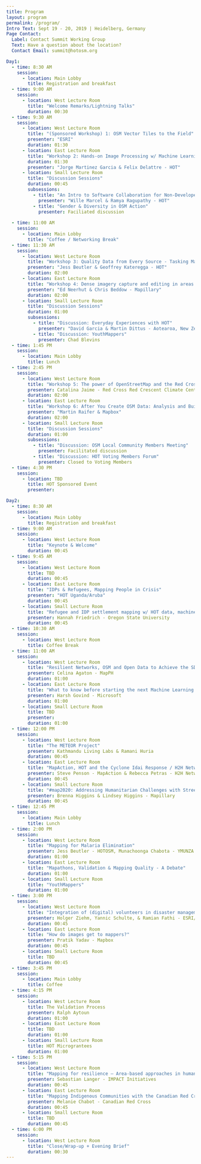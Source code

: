 ```yaml
---
title: Program
layout: program
permalink: /program/
Intro Text: Sept 19 - 20, 2019 | Heidelberg, Germany 
Page Contact:
  Label: Contact Summit Working Group
  Text: Have a question about the location?
  Contact Email: summit@hotosm.org

Day1:
  - time: 8:30 AM
    session:
      - location: Main Lobby
        title: Registration and breakfast
  - time: 9:00 AM
    session:
      - location: West Lecture Room
        title: "Welcome Remarks/Lightning Talks"
        duration: 00:30
  - time: 9:30 AM
    session:
      - location: West Lecture Room
        title: "(Sponsored Workshop) 1: OSM Vector Tiles to the Field"
        presenter: "ESRI"
        duration: 01:30
      - location: East Lecture Room
        title: "Workshop 2: Hands-on Image Processing w/ Machine Learning for Humanitarian Action (And Beyond)"
        duration: 01:30
        presenter: "Jorge Martinez Garcia & Felix Delattre - HOT"
      - location: Small Lecture Room
        title: "Discussion Sessions"
        duration: 00:45
        subsessions:
          - title: "An Intro to Software Collaboration for Non-Developers"
            presenter: "Wille Marcel & Ramya Ragupathy - HOT"
          - title: "Gender & Diversity in OSM Action"
            presenter: Faciliated discussion
          
  - time: 11:00 AM
    session:
      - location: Main Lobby
        title: "Coffee / Networking Break"
  - time: 11:30 AM
    session:
      - location: West Lecture Room
        title: "Workshop 3: Quality Data from Every Source - Tasking Manager & Mapathons"
        presenter: "Jess Beutler & Geoffrey Kateregga - HOT"
        duration: 02:00
      - location: East Lecture Room
        title: "Workshop 4: Dense imagery capture and editing in areas with limited infrastructure"
        presenter: "Ed Neerhut & Chris Beddow - Mapillary"
        duration: 02:00
      - location: Small Lecture Room
        title: "Discussion Sessions"
        duration: 01:00
        subsessions:
          - title: "Discussion: Everyday Experiences with HOT"
            presenter: "David Garcia & Martin Dittus - Aotearoa, New Zealand and UK"
          - title: "Discussion: YouthMappers"
            presenter: Chad Blevins
  - time: 1:45 PM
    session:
      - location: Main Lobby
        title: Lunch 
  - time: 2:45 PM
    session:
      - location: West Lecture Room
        title: "Workshop 5: The power of OpenStreetMap and the Red Cross and Red Crescent Movement to antizipate disasters"
        presenter: Catalina Jaime - Red Cross Red Crescent Climate Center & Stefan Scholz - German Red Cross
        duration: 02:00
      - location: East Lecture Room
        title: "Workshop 6: After You Create OSM Data: Analysis and Building with Services"
        presenter: "Martin Raifer & Mapbox"
        duration: 02:00
      - location: Small Lecture Room
        title: "Discussion Sessions"
        duration: 01:00
        subsessions:
          - title: "Discussion: OSM Local Community Members Meeting"
            presenter: Facilitated discussion
          - title: "Discussion: HOT Voting Members Forum"
            presenter: Closed to Voting Members
  - time: 4:30 PM
    session:
      - location: TBD
        title: HOT Sponsored Event
        presenter:

Day2:
  - time: 8:30 AM
    session:
      - location: Main Lobby
        title: Registration and breakfast
  - time: 9:00 AM
    session:
      - location: West Lecture Room
        title: "Keynote & Welcome"
        duration: 00:45
  - time: 9:45 AM
    session:
      - location: West Lecture Room
        title: TBD
        duration: 00:45
      - location: East Lecture Room
        title: "IDPs & Refugees, Mapping People in Crisis"
        presenter: "HOT Uganda/Aruba"
        duration: 00:45
      - location: Small Lecture Room
        title: "Refugee and IDP settlement mapping w/ HOT data, machine learning, and crowd-sourcing"
        presenter: Hannah Friedrich - Oregon State University
        duration: 00:45
  - time: 10:30 AM
    session:
      - location: West Lecture Room
        title: Coffee Break
  - time: 11:00 AM
    session:
      - location: West Lecture Room
        title: "Resilient Networks, OSM and Open Data to Achieve the SDGs"
        presenter: Celina Agaton - MapPH
        duration: 01:00
      - location: East Lecture Room
        title: "What to know before starting the next Machine Learning project?"
        presenter: Harsh Govind - Microsoft
        duration: 01:00
      - location: Small Lecture Room
        title: TBD
        presenter: 
        duration: 01:00
  - time: 12:00 PM
    session:
      - location: West Lecture Room
        title: "The METEOR Project"
        presenter: Kathmandu Living Labs & Ramani Huria
        duration: 00:45
      - location: East Lecture Room
        title: "MapAction, HOT and the Cyclone Idai Response / H2H Networks"
        presenter: Steve Penson - MapAction & Rebecca Petras - H2H Network
        duration: 00:45
      - location: Small Lecture Room
        title: "#map2020: Addressing Humanitarian Challenges with Street-Level Imagery"
        presenter: Brenna Higgins & Lindsey Higgins - Mapillary
        duration: 00:45
  - time: 12:45 PM
    session:
      - location: Main Lobby
        title: Lunch
  - time: 2:00 PM
    session:
      - location: West Lecture Room
        title: "Mapping for Malaria Elimination"
        presenter: Jess Beutler - HOTOSM, Munachoonga Chabota - YMUNZA , & Yusuf Suleiman - Catholic Relief Services
        duration: 01:00
      - location: East Lecture Room
        title: "Mapathons, Validation & Mapping Quality - A Debate"
        duration: 01:00
      - location: Small Lecture Room
        title: "YouthMappers"
        duration: 01:00
  - time: 3:00 PM
    session:
      - location: West Lecture Room
        title: "Integration of (digital) volunteers in disaster management "
        presenter: Holger Ziehm, Yannic Schulte, & Ramian Fathi - ESRI/ VOST THW
        duration: 00:45
      - location: East Lecture Room
        title: "How do images get to mappers?"
        presenter: Pratik Yadav - Mapbox
        duration: 00:45
      - location: Small Lecture Room
        title: TBD
        duration: 00:45
  - time: 3:45 PM
    session:
      - location: Main Lobby
        title: Coffee
  - time: 4:15 PM
    session:
      - location: West Lecture Room
        title: The Validation Process
        presenter: Ralph Aytoun
        duration: 01:00
      - location: East Lecture Room
        title: TBD
        duration: 01:00
      - location: Small Lecture Room
        title: HOT Micrograntees
        duration: 01:00
  - time: 5:15 PM
    session:
      - location: West Lecture Room
        title: "Mapping for resilience – Area-based approaches in humanitarian contexts"
        presenter: Sebastian Langer - IMPACT Initiatives
        duration: 00:45
      - location: East Lecture Room
        title: "Mapping Indigenous Communities with the Canadian Red Cross Missing Maps Pilot"
        presenter: Melanie Chabot - Canadian Red Cross
        duration: 00:45
      - location: Small Lecture Room
        title: TBD
        duration: 00:45
  - time: 6:00 PM
    session:
      - location: West Lecture Room
        title: "Close/Wrap-up + Evening Brief"
        duration: 00:30
---
```

